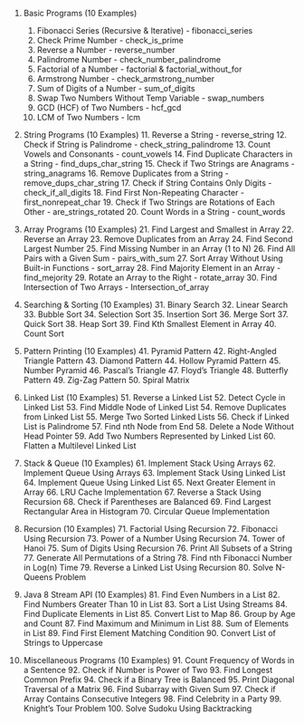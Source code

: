 1. Basic Programs (10 Examples)
	1.	Fibonacci Series (Recursive & Iterative) - fibonacci_series
	2.	Check Prime Number - check_is_prime
	3.	Reverse a Number - reverse_number
	4.	Palindrome Number - check_number_palindrome
	5.	Factorial of a Number - factorial & factorial_without_for
	6.	Armstrong Number - check_armstrong_number
	7.	Sum of Digits of a Number - sum_of_digits
	8.	Swap Two Numbers Without Temp Variable - swap_numbers
	9.	GCD (HCF) of Two Numbers - hcf_gcd
	10.	LCM of Two Numbers - lcm

2. String Programs (10 Examples)
	11.	Reverse a String - reverse_string
	12.	Check if String is Palindrome - check_string_palindrome
	13.	Count Vowels and Consonants - count_vowels
	14.	Find Duplicate Characters in a String - find_dups_char_string
	15.	Check if Two Strings are Anagrams - string_anagrams
	16.	Remove Duplicates from a String - remove_dups_char_string
	17.	Check if String Contains Only Digits - check_if_all_digits
	18.	Find First Non-Repeating Character - first_nonrepeat_char
	19.	Check if Two Strings are Rotations of Each Other - are_strings_rotated
	20.	Count Words in a String - count_words

3. Array Programs (10 Examples)
	21.	Find Largest and Smallest in Array
	22.	Reverse an Array
	23.	Remove Duplicates from an Array
	24.	Find Second Largest Number
	25.	Find Missing Number in an Array (1 to N)
	26.	Find All Pairs with a Given Sum - pairs_with_sum
	27.	Sort Array Without Using Built-in Functions - sort_array
	28.	Find Majority Element in an Array - find_mejority
	29.	Rotate an Array to the Right - rotate_array
	30.	Find Intersection of Two Arrays - Intersection_of_array

4. Searching & Sorting (10 Examples)
	31.	Binary Search
	32.	Linear Search
	33.	Bubble Sort
	34.	Selection Sort
	35.	Insertion Sort
	36.	Merge Sort
	37.	Quick Sort
	38.	Heap Sort
	39.	Find Kth Smallest Element in Array
	40.	Count Sort

5. Pattern Printing (10 Examples)
	41.	Pyramid Pattern
	42.	Right-Angled Triangle Pattern
	43.	Diamond Pattern
	44.	Hollow Pyramid Pattern
	45.	Number Pyramid
	46.	Pascal’s Triangle
	47.	Floyd’s Triangle
	48.	Butterfly Pattern
	49.	Zig-Zag Pattern
	50.	Spiral Matrix

6. Linked List (10 Examples)
	51.	Reverse a Linked List
	52.	Detect Cycle in Linked List
	53.	Find Middle Node of Linked List
	54.	Remove Duplicates from Linked List
	55.	Merge Two Sorted Linked Lists
	56.	Check if Linked List is Palindrome
	57.	Find nth Node from End
	58.	Delete a Node Without Head Pointer
	59.	Add Two Numbers Represented by Linked List
	60.	Flatten a Multilevel Linked List

7. Stack & Queue (10 Examples)
	61.	Implement Stack Using Arrays
	62.	Implement Queue Using Arrays
	63.	Implement Stack Using Linked List
	64.	Implement Queue Using Linked List
	65.	Next Greater Element in Array
	66.	LRU Cache Implementation
	67.	Reverse a Stack Using Recursion
	68.	Check if Parentheses are Balanced
	69.	Find Largest Rectangular Area in Histogram
	70.	Circular Queue Implementation

8. Recursion (10 Examples)
	71.	Factorial Using Recursion
	72.	Fibonacci Using Recursion
	73.	Power of a Number Using Recursion
	74.	Tower of Hanoi
	75.	Sum of Digits Using Recursion
	76.	Print All Subsets of a String
	77.	Generate All Permutations of a String
	78.	Find nth Fibonacci Number in Log(n) Time
	79.	Reverse a Linked List Using Recursion
	80.	Solve N-Queens Problem

9. Java 8 Stream API (10 Examples)
	81.	Find Even Numbers in a List
	82.	Find Numbers Greater Than 10 in List
	83.	Sort a List Using Streams
	84.	Find Duplicate Elements in List
	85.	Convert List to Map
	86.	Group by Age and Count
	87.	Find Maximum and Minimum in List
	88.	Sum of Elements in List
	89.	Find First Element Matching Condition
	90.	Convert List of Strings to Uppercase

10. Miscellaneous Programs (10 Examples)
	91.	Count Frequency of Words in a Sentence
	92.	Check if Number is Power of Two
	93.	Find Longest Common Prefix
	94.	Check if a Binary Tree is Balanced
	95.	Print Diagonal Traversal of a Matrix
	96.	Find Subarray with Given Sum
	97.	Check if Array Contains Consecutive Integers
	98.	Find Celebrity in a Party
	99.	Knight’s Tour Problem
	100.	Solve Sudoku Using Backtracking